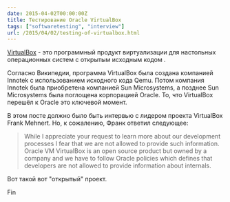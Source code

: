 ```yaml
---
date: 2015-04-02T00:00:00Z
title: Тестирование Oracle VirtualBox
tags: ["softwaretesting", "interview"]
url: /2015/04/02/testing-of-virtualbox.html
---
```


[VirtualBox](https://www.virtualbox.org/) - это программный продукт виртуализации
для настольных операционных систем с открытым исходным кодом .

Согласно Википедии, программа VirtualBox была создана компанией Innotek с использованием
исходного кода Qemu. Потом компания Innotek была приобретена компанией
Sun Microsystems, а позднее Sun Microsystems была поглощена корпорацией Oracle.
То, что VirtualBox перешёл к Oracle это ключевой момент.

В этом посте должно было быть интервью с лидером проекта VirtualBox
Frank Mehnert. Но, к сожалению, Франк ответил следующее:

> While I appreciate your request to learn more about our development
> processes I fear that we are not allowed to provide such information.
> Oracle VM VirtualBox is an open source product but owned by a company
> and we have to follow Oracle policies which defines that developers are
> not allowed to provide information about internals.

Вот такой вот "открытый" проект.

Fin
